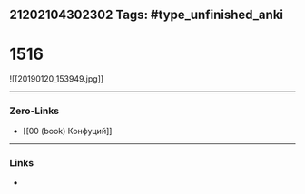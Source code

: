 21202104302302
Tags: #type_unfinished_anki
---
# 1516

![[20190120_153949.jpg]]

---
### Zero-Links
- [[00 (book) Конфуций]]
---
### Links
-